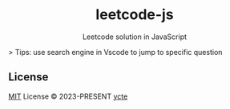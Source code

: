 <h1 align="center">leetcode-js</h1>

<p align="center">Leetcode solution in JavaScript</p>
> Tips: use search engine in Vscode to jump to specific question

## License

[MIT](./LICENSE) License © 2023-PRESENT [ycte](https://github.com/ycte)
